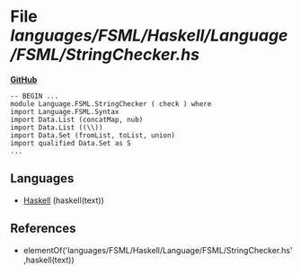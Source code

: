 # File _languages/FSML/Haskell/Language/FSML/StringChecker.hs_
**[GitHub](https://github.com/softlang/yas/blob/master/languages/FSML/Haskell/Language/FSML/StringChecker.hs)**
```
-- BEGIN ...
module Language.FSML.StringChecker ( check ) where
import Language.FSML.Syntax
import Data.List (concatMap, nub)
import Data.List ((\\))
import Data.Set (fromList, toList, union)
import qualified Data.Set as S
...
```

## Languages
* [Haskell](../languages/Haskell.md) (haskell(text))

## References
* elementOf('languages/FSML/Haskell/Language/FSML/StringChecker.hs',haskell(text))
